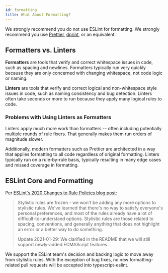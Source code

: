 ```yaml
---
id: formatting
title: What About Formatting?
---
```


We strongly recommend you do not use ESLint for formatting.
We strongly recommend you use [Prettier](https://prettier.io), [dprint](https://dprint.dev), or an equivalent.

## Formatters vs. Linters

**Formatters** are tools that verify and correct whitespace issues in code, such as spacing and newlines.
Formatters typically run very quickly because they are only concerned with changing whitespace, not code logic or naming.

**Linters** are tools that verify and correct logical and non-whitespace style issues in code, such as naming consistency and bug detection.
Linters often take seconds or more to run because they apply many logical rules to code.

### Problems with Using Linters as Formatters

Linters apply much more work than formatters -- often including potentially multiple rounds of rule fixers.
That generally makes them run orders of magnitude slower.

Additionally, modern formatters such as Prettier are architected in a way that applies formatting to all code regardless of original formatting.
Linters typically run on a rule-by-rule basis, typically resulting in many edge cases and missed coverage in formatting.

## ESLint Core and Formatting

Per [ESLint's 2020 Changes to Rule Policies blog post](https://eslint.org/blog/2020/05/changes-to-rules-policies#what-are-the-changes):

> Stylistic rules are frozen - we won't be adding any more options to stylistic rules.
> We've learned that there's no way to satisfy everyone's personal preferences, and most of the rules already have a lot of difficult-to-understand options.
> Stylistic rules are those related to spacing, conventions, and generally anything that does not highlight an error or a better way to do something.
>
> Update 2021-01-29: We clarified in the README that we will still support newly-added ECMAScript features.

We support the ESLint team's decision and backing logic to move away from stylistic rules.
With the exception of bug fixes, no new formatting-related pull requests will be accepted into typescript-eslint.
